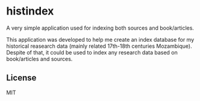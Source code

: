 # histindex
A very simple application used for indexing both sources and book/articles.

This application was developed to help me create an index database for my
historical reasearch data (mainly related 17th-18th centuries Mozambique).
Despite of that, it could be used to index any research data based on
book/articles and sources.

## License 

MIT

